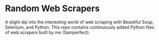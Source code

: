# Random Web Scrapers
A slight dip into the interesting world of web scraping with Beautiful Soup, Selenium, and Python. This repo contains continuously added Python files of web scrapers built by me (Samperfect).
